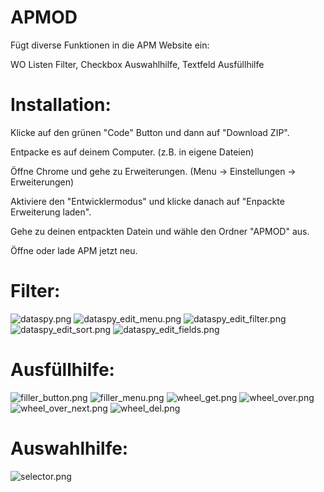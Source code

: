 # APMOD

Fügt diverse Funktionen in die APM Website ein:

WO Listen Filter, Checkbox Auswahlhilfe, Textfeld Ausfüllhilfe

# Installation:

Klicke auf den grünen "Code" Button und dann auf "Download ZIP".

Entpacke es auf deinem Computer. (z.B. in eigene Dateien)

Öffne Chrome und gehe zu Erweiterungen. (Menu -> Einstellungen -> Erweiterungen)

Aktiviere den "Entwicklermodus" und klicke danach auf "Enpackte Erweiterung laden".

Gehe zu deinen entpackten Datein und wähle den Ordner "APMOD" aus.

Öffne oder lade APM jetzt neu.

# Filter:

![dataspy.png](https://github.com/dev-101010/APMOD/blob/main/images/dataspy.png)
![dataspy_edit_menu.png](https://github.com/dev-101010/APMOD/blob/main/images/dataspy_edit_menu.png)
![dataspy_edit_filter.png](https://github.com/dev-101010/APMOD/blob/main/images/dataspy_edit_filter.png)
![dataspy_edit_sort.png](https://github.com/dev-101010/APMOD/blob/main/images/dataspy_edit_sort.png)
![dataspy_edit_fields.png](https://github.com/dev-101010/APMOD/blob/main/images/dataspy_edit_fields.png)

# Ausfüllhilfe:

![filler_button.png](https://github.com/dev-101010/APMOD/blob/main/images/filler_button.png)
![filler_menu.png](https://github.com/dev-101010/APMOD/blob/main/images/filler_menu.png)
![wheel_get.png](https://github.com/dev-101010/APMOD/blob/main/images/wheel_get.png)
![wheel_over.png](https://github.com/dev-101010/APMOD/blob/main/images/wheel_over.png)
![wheel_over_next.png](https://github.com/dev-101010/APMOD/blob/main/images/wheel_over_next.png)
![wheel_del.png](https://github.com/dev-101010/APMOD/blob/main/images/wheel_del.png)

# Auswahlhilfe:

![selector.png](https://github.com/dev-101010/APMOD/blob/main/images/selector.png)
